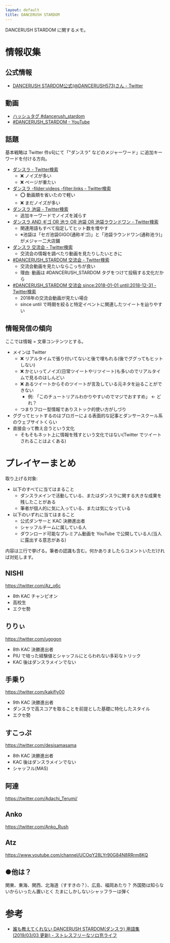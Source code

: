 ```yaml
---
layout: default
title: DANCERUSH STARDOM
---
```


DANCERUSH STARDOM に関するメモ。

# 情報収集

## 公式情報
- [DANCERUSH STARDOM公式(@DANCERUSH573)さん - Twitter](https://twitter.com/dancerush573)

## 動画
- [ハッシュタグ #dancerush_stardom](https://twitter.com/hashtag/dancerush_stardom)
- [#DANCERUSH_STARDOM - YouTube](https://www.youtube.com/results?search_query=%23DANCERUSH_STARDOM&sp=CAI%253D)

## 話題
基本戦略は Twitter 件s句にて「"ダンスラ" などのメジャーワード」に追加キーワードを付ける方向。

- [ダンスラ - Twitter検索](https://twitter.com/search?q=%E3%83%80%E3%83%B3%E3%82%B9%E3%83%A9)
  - :x: ノイズが多い
  - :x: ページが重たい
- [ダンスラ -filder:videos -filter:links - Twitter検索](https://twitter.com/search?q=%E3%83%80%E3%83%B3%E3%82%B9%E3%83%A9%20-filder%3Avideos%20-filter%3Alinks)
  - :o: 動画類を省いたので軽い
  - :x: まだノイズが多い
- [ダンスラ 池袋 - Twitter検索](https://twitter.com/search?q=%E3%83%80%E3%83%B3%E3%82%B9%E3%83%A9%20%E6%B1%A0%E8%A2%8B)
  - 追加キーワードでノイズを減らす
- [ダンスラ AND ギゴ OR 池ラ OR 池袋 OR 池袋ラウンドワン - Twitter検索](https://twitter.com/search?q=%E3%83%80%E3%83%B3%E3%82%B9%E3%83%A9%20AND%20%E3%82%AE%E3%82%B4%20OR%20%E6%B1%A0%E3%83%A9%20OR%20%E6%B1%A0%E8%A2%8B%20OR%20%E6%B1%A0%E8%A2%8B%E3%83%A9%E3%82%A6%E3%83%B3%E3%83%89%E3%83%AF%E3%83%B3)
  - 関連用語もすべて指定してヒット数を増やす
  - ※池袋は「セガ池袋GIGO(通称ギゴ)」と「池袋ラウンドワン(通称池ラ)」がメジャー二大店鋪
- [ダンスラ 交流会 - Twitter検索](https://twitter.com/search?q=%E3%83%80%E3%83%B3%E3%82%B9%E3%83%A9%20%E4%BA%A4%E6%B5%81%E4%BC%9A)
  - 交流会の情報を調べたり動画を見たりしたいときに
- [#DANCERUSH_STARDOM 交流会 - Twitter検索](https://twitter.com/search?q=%23DANCERUSH_STARDOM%20%20%E4%BA%A4%E6%B5%81%E4%BC%9A)
  - 交流会動画を見たいならこっちが良い
  - 理由: 動画は #DANCERUSH_STARDOM タグをつけて投稿する文化だから
- [#DANCERUSH_STARDOM 交流会 since:2018-01-01 until:2018-12-31 - Twitter検索](https://twitter.com/search?q=%23DANCERUSH_STARDOM%20%20%E4%BA%A4%E6%B5%81%E4%BC%9A%20since%3A2018-01-01%20until%3A2018-12-31)
  - 2018年の交流会動画が見たい場合
  - since until で時期を絞ると特定イベントに関連したツイートを辿りやすい

## 情報発信の傾向
ここでは情報 = 文章コンテンツとする。

- メインは Twitter
  - :x: リアルタイムで張り付いてないと後で埋もれる(後でググってもヒットしない)
  - :x: かといってノイズ(日常ツイートやリツイート)も多いのでリアルタイムで見るのはしんどい
  - :x: あるツイートからそのツイートが言及している元ネタを辿ることができない
    - 例: 「このチュートリアルわかりやすいのでマジでおすすめ」 ← どれ？
  - つまりフロー型情報でありストック的使い方がしづり
- ググってヒットするのはブロガーによる表面的な記事とダンサースクール系のウェブサイトくらい
- 直接会って教え合うという文化
  - そもそもネット上に情報を残すという文化ではない(Twitter でツイートされることはよくある)

# プレイヤーまとめ
取り上げる対象:

- 以下のすべてに当てはまること
  - ダンスラメインで活動している、またはダンスラに関する大きな成果を残したことがある
  - 筆者が個人的に気に入っている、または気になっている
- 以下のいずれに当てはまること
  - 公式ダンサーと KAC 決勝進出者
  - シャッフルチームに属している人
  - ダウンロード可能なプレミアム動画を YouTube で公開している人(当人に露出する意志がある)

内容は三行で挙げる。筆者の認識も含む。何かありましたらコメントいただければ対処します。

## NISHI
https://twitter.com/Az_o6c

- 8th KAC チャンピオン
- 高校生
- エクセ勢

## りりぃ
https://twitter.com/ugogon

- 8th KAC 決勝進出者
- PIU で培った経験値とシャッフルにとらわれない多彩なトリック
- KAC 後はダンスラメインでない

## 手乗り
https://twitter.com/kakifly00

- 9th KAC 決勝進出者
- ダンスラで高スコアを取ることを前提とした基礎に特化したスタイル
- エクセ勢

## すこっぷ
https://twitter.com/desisamasama

- 8th KAC 決勝進出者
- KAC 後はダンスラメインでない
- シャッフル(MAS)

## 阿達
https://twitter.com/Adachi_Terumi/

## Anko
https://twitter.com/Anko_Rush

## Atz
https://www.youtube.com/channel/UCOqY28LYr90G84N8RRrm8KQ

## ●他は？
関東、東海、関西、北海道（すすきの？）、広島、福岡あたり？
外国勢は知らないからいったん置いとく
たまにしかしないシャッフラーは弾く

# 参考
- [誰も教えてくれない DANCERUSH STARDOM(ダンスラ) 用語集 (2019/03/03 更新) - ストレスフリーなソロ充ライフ](https://stressfree-fulfilling-solo.hatenablog.com/entry/2018/11/09/073300)
